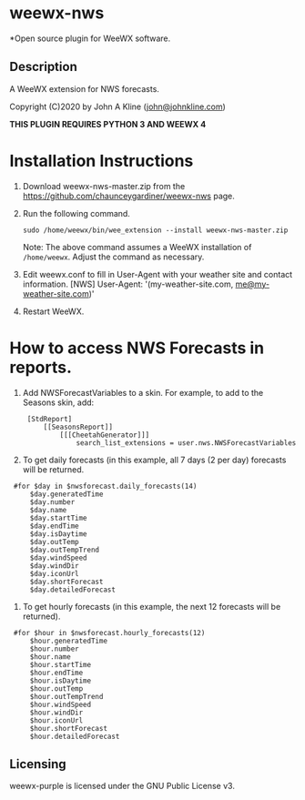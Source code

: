# weewx-nws
*Open source plugin for WeeWX software.

## Description

A WeeWX extension for NWS forecasts.

Copyright (C)2020 by John A Kline (john@johnkline.com)

**THIS PLUGIN REQUIRES PYTHON 3 AND WEEWX 4**

# Installation Instructions

1. Download weewx-nws-master.zip from the https://github.com/chaunceygardiner/weewx-nws page.

1. Run the following command.
   ```
   sudo /home/weewx/bin/wee_extension --install weewx-nws-master.zip
   ```
   Note: The above command assumes a WeeWX installation of `/home/weewx`.
         Adjust the command as necessary.

1. Edit weewx.conf to fill in User-Agent with your weather site and contact information.
   [NWS]
       User-Agent: '(my-weather-site.com, me@my-weather-site.com)'

1. Restart WeeWX.

# How to access NWS Forecasts in reports.

1. Add NWSForecastVariables to a  skin.  For example, to add to the Seasons skin, add:
   ```
    [StdReport]
        [[SeasonsReport]]
            [[[CheetahGenerator]]]
                search_list_extensions = user.nws.NWSForecastVariables
   ```

1.  To get daily forecasts (in this example, all 7 days (2 per day) forecasts will be returned.
   ```
    #for $day in $nwsforecast.daily_forecasts(14)
        $day.generatedTime
        $day.number
        $day.name
        $day.startTime
        $day.endTime
        $day.isDaytime
        $day.outTemp
        $day.outTempTrend
        $day.windSpeed
        $day.windDir
        $day.iconUrl
        $day.shortForecast
        $day.detailedForecast
   ```

1.  To get hourly forecasts (in this example, the next 12 forecasts will be returned).
   ```
    #for $hour in $nwsforecast.hourly_forecasts(12)
        $hour.generatedTime
        $hour.number
        $hour.name
        $hour.startTime
        $hour.endTime
        $hour.isDaytime
        $hour.outTemp
        $hour.outTempTrend
        $hour.windSpeed
        $hour.windDir
        $hour.iconUrl
        $hour.shortForecast
        $hour.detailedForecast
   ```

## Licensing

weewx-purple is licensed under the GNU Public License v3.

